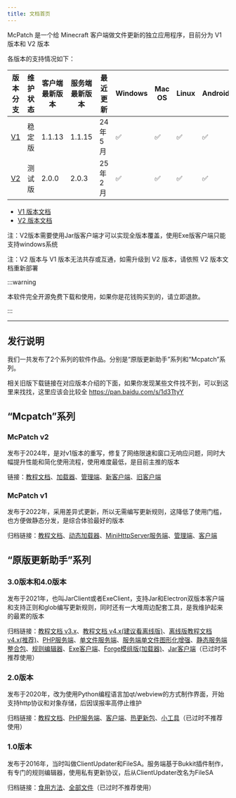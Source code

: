 ```yaml
---
title: 文档首页
---
```


McPatch 是一个给 Minecraft 客户端做文件更新的独立应用程序，目前分为 V1 版本和 V2 版本

各版本的支持情况如下：

| 版本分支 | 维护状态 | 客户端最新版本 | 服务端最新版本 | 最近更新 | Windows | Mac OS | Linux | Android |
| --- | --- | --- | --- | --- | --- | --- | --- | --- |
| [V1](/docs/v1-old/start.md) | 稳定版 | 1.1.13 | 1.1.15 | 24年5月 | ✅ | ✅ | ✅ | ✅ |
| [V2](/docs/v2/start.md) | 测试版 | 2.0.0 | 2.0.3 | 25年2月 | ✅ | ✅ | ✅ | ✅ |

- [V1 版本文档](/docs/v1-old/start.md)
- [V2 版本文档](/docs/v2/start.md)

注：V2版本需要使用Jar版客户端才可以实现全版本覆盖，使用Exe版客户端只能支持windows系统

注：V2 版本与 V1 版本无法共存或互通，如需升级到 V2 版本，请依照 V2 版本文档重新部署

:::warning

本软件完全开源免费下载和使用，如果你是花钱购买到的，请立即退款。

:::

---

## 发行说明

我们一共发布了2个系列的软件作品。分别是“原版更新助手”系列和“Mcpatch”系列。

相关旧版下载链接在对应版本介绍的下面，如果你发现某些文件找不到，可以到这里来找找，这里应该会比较全 https://pan.baidu.com/s/1d3TtyY

## “Mcpatch”系列

### McPatch v2

发布于2024年，是对v1版本的重写，修复了网络限速和窗口无响应问题，同时大幅提升性能和简化使用流程，使用难度最低，是目前主推的版本

链接：[教程文档](https://balloonupdate.github.io/McPatchDocs/docs/v2)、[加载器](https://github.com/BalloonUpdate/McPatch2Loader/releases)、[管理端](https://github.com/BalloonUpdate/McPatch2/releases)、[新客户端](https://github.com/BalloonUpdate/Mcpatch2JavaClient/releases)、[旧客户端](https://github.com/BalloonUpdate/Mcpatch2RustClient/releases)

### McPatch v1

发布于2022年，采用差异式更新，所以无需编写更新规则，这降低了使用门槛，也方便做静态分发，是综合体验最好的版本

归档链接：[教程文档](https://balloonupdate.github.io/McPatchDocs/docs/v1-old/start)、[动态加载器](https://github.com/BalloonUpdate/DynamicLoader/releases)、[MiniHttpServer服务端](https://github.com/BalloonUpdate/MiniHttpServer/releases)、[管理端](https://github.com/BalloonUpdate/McPatchManage/releases)、[客户端](https://github.com/BalloonUpdate/McPatchClient/releases)

## “原版更新助手”系列

### 3.0版本和4.0版本

发布于2021年，也叫JarClient或者ExeClient，支持Jar和Electron双版本客户端和支持正则和glob编写更新规则，同时还有一大堆周边配套工具，是我维护起来的最累的版本

归档链接：[教程文档 v3.x](https://github.com/BalloonUpdate/Docs/tree/v3.2)、[教程文档 v4.x(建议看离线版)](https://github.com/BalloonUpdate/Docs/tree/main)、[离线版教程文档 v4.x(推荐)](https://github.com/BalloonUpdate/Docs/releases)、[PHP服务端](https://github.com/BalloonUpdate/PhpServer/releases/download/archive/php.server-4.2.zip)、[单文件服务端](https://github.com/BalloonUpdate/LittleServer/releases)、[服务端单文件图形化增强](https://github.com/BalloonUpdate/BalloonServer/releases)、[静态服务端整合包](https://github.com/BalloonUpdate/StaticServerForPages/releases)、[规则编辑器](https://github.com/BalloonUpdate/RuleEditorServer/releases)、[Exe客户端](https://github.com/BalloonUpdate/ExeClient/releases)、[Forge模组版(加载器)](https://github.com/BalloonUpdate/ModClient/releases)、[Jar客户端](https://github.com/BalloonUpdate/JarClient/releases)（已过时不推荐使用）

### 2.0版本

发布于2020年，改为使用Python编程语言加qt/webview的方式制作界面，开始支持http协议和对象存储，后因误报率高停止维护

归档链接：[教程文档](https://github.com/BalloonUpdate/Docs/tree/v2.8.4)、[PHP服务端](https://github.com/BalloonUpdate/PhpServer/releases/download/archive/php.server-2.8.zip)、[客户端](https://github.com/BalloonUpdate/Launcher/releases)、[热更新包](https://github.com/BalloonUpdate/Hotupdate/releases)、[小工具](https://github.com/BalloonUpdate/Tool/releases)（已过时不推荐使用）

### 1.0版本

发布于2016年，当时叫做ClientUpdater和FileSA。服务端基于Bukkit插件制作，有专门的规则编辑器，使用私有更新协议，后从ClientUpdater改名为FileSA

归档链接：[食用方法](https://github.com/BalloonUpdate/updater/blob/master/%E7%89%88%E6%9C%AC%E5%8F%91%E5%B8%83%E5%BD%92%E6%A1%A3/2020%E5%B9%B41%E6%9C%8828%E6%97%A5%E6%9B%B4%E6%96%B0/updater%E8%AF%A6%E7%BB%86%E7%9A%84%E9%A3%9F%E7%94%A8%E6%96%B9%E6%B3%951.2.2.docx)、[全部文件](https://github.com/BalloonUpdate/updater/tree/master/%E7%89%88%E6%9C%AC%E5%8F%91%E5%B8%83%E5%BD%92%E6%A1%A3)（已过时不推荐使用）

